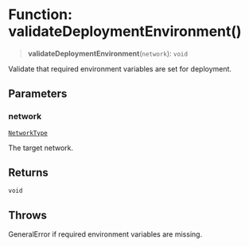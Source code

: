 # Function: validateDeploymentEnvironment()

> **validateDeploymentEnvironment**(`network`): `void`

Validate that required environment variables are set for deployment.

## Parameters

### network

[`NetworkType`](../type-aliases/NetworkType.md)

The target network.

## Returns

`void`

## Throws

GeneralError if required environment variables are missing.
